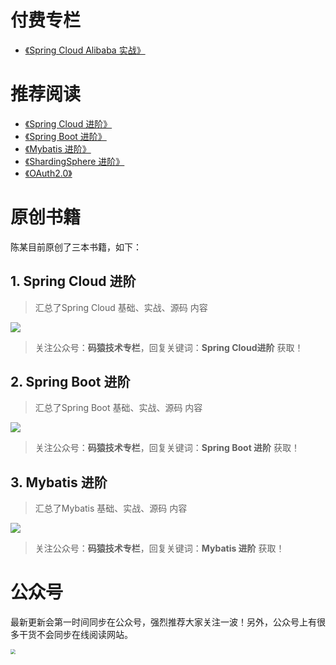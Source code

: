 # 付费专栏
- [《Spring Cloud Alibaba 实战》](Spring-Cloud-Alibaba实战/Spring-Cloud-Alibaba实战.md)

# 推荐阅读
- [《Spring Cloud 进阶》](spring-cloud/README.md)
- [《Spring Boot 进阶》](spring-boot/README.md)
- [《Mybatis 进阶》](Mybatis/README.md)
- [《ShardingSphere 进阶》](ShardingSphere/README.md)
- [《OAuth2.0》](OAuth2.0/README.md)


# 原创书籍
陈某目前原创了三本书籍，如下：
## 1. Spring Cloud 进阶
> 汇总了Spring Cloud 基础、实战、源码 内容

![](https://www.java-family.cn/BlogImage/单推/6.png)

> 关注公众号：**码猿技术专栏**，回复关键词：**Spring Cloud进阶** 获取！

## 2. Spring Boot 进阶
> 汇总了Spring Boot 基础、实战、源码 内容

![](https://www.java-family.cn/BlogImage/单推/4.png)

> 关注公众号：**码猿技术专栏**，回复关键词：**Spring Boot 进阶** 获取！

## 3. Mybatis 进阶
> 汇总了Mybatis 基础、实战、源码 内容

![](https://www.java-family.cn/BlogImage/单推/5.png)

> 关注公众号：**码猿技术专栏**，回复关键词：**Mybatis 进阶** 获取！



# 公众号
最新更新会第一时间同步在公众号，强烈推荐大家关注一波！另外，公众号上有很多干货不会同步在线阅读网站。

<img src="https://www.java-family.cn/BlogImage/单推/16.jpg" style="zoom:50%;" />